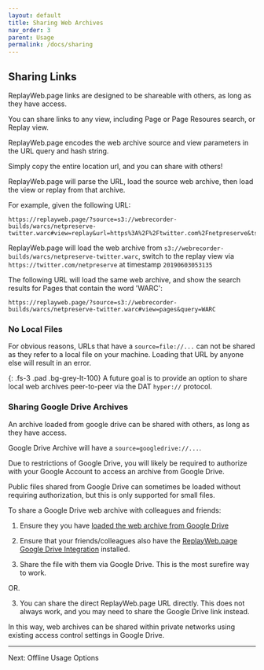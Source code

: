 ```yaml
---
layout: default
title: Sharing Web Archives
nav_order: 3
parent: Usage
permalink: /docs/sharing
---
```


## Sharing Links

ReplayWeb.page links are designed to be shareable with others, as long as they have access.

You can share links to any view, including Page or Page Resoures search, or Replay view.

ReplayWeb.page encodes the web archive source and view parameters in the URL query and hash string.

Simply copy the entire location url, and you can share with others!

ReplayWeb.page will parse the URL, load the source web archive, then load the view or replay from that archive.

For example, given the following URL:

```
https://replayweb.page/?source=s3://webrecorder-builds/warcs/netpreserve-twitter.warc#view=replay&url=https%3A%2F%2Ftwitter.com%2Fnetpreserve&ts=20190603053135
```

ReplayWeb.page will load the web archive from `s3://webrecorder-builds/warcs/netpreserve-twitter.warc`, switch to 
the replay view via `https://twitter.com/netpreserve` at timestamp `20190603053135`

The following URL will load the same web archive, and show the search results for Pages that contain the word 'WARC':

```
https://replayweb.page/?source=s3://webrecorder-builds/warcs/netpreserve-twitter.warc#view=pages&query=WARC
```

### No Local Files

For obvious reasons, URLs that have a `source=file://...` can not be shared as they refer to a local file on your machine.
Loading that URL by anyone else will result in an error.

{:  .fs-3 .pad .bg-grey-lt-100}
A future goal is to provide an option to share local web archives peer-to-peer via the DAT `hyper://` protocol.


### Sharing Google Drive Archives

An archive loaded from google drive can be shared with others, as long as they have access.

Google Drive Archive will have a `source=googledrive://...`.

Due to restrictions of Google Drive, you will likely be required to authorize with your Google Account to access an archive from Google Drive.

Public files shared from Google Drive can sometimes be loaded without requiring authorization, but this is only supported
for small files.

To share a Google Drive web archive with colleagues and friends:

1. Ensure they you have [loaded the web archive from Google Drive](loading#loading-remote-archives-from-google-drive)

2. Ensure that your friends/colleagues also have the [ReplayWeb.page Google Drive Integration](https://gsuite.google.com/u/2/marketplace/app/replaywebpage/160798412227) installed.

3. Share the file with them via Google Drive. This is the most surefire way to work.

OR.

3. You can share the direct ReplayWeb.page URL directly. This does not always work, and you may need to share the Google Drive link instead.


In this way, web archives can be shared within private networks using existing access control settings in Google Drive.

<hr>
Next: Offline Usage Options


